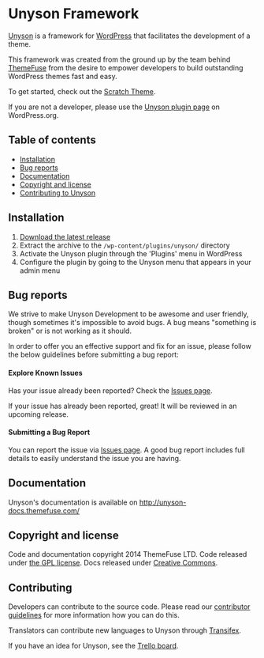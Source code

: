 # Unyson Framework

[Unyson](http://unyson.themefuse.com/) is a framework for [WordPress](http://wordpress.org/) that facilitates the development of a theme.

This framework was created from the ground up by the team behind [ThemeFuse](http://themefuse.com/) from the desire to empower developers to build outstanding WordPress themes fast and easy.

To get started, check out the [Scratch Theme](https://github.com/ThemeFuse/Scratch-Theme).

If you are not a developer, please use the [Unyson plugin page](https://wordpress.org/plugins/unyson/) on WordPress.org.

## Table of contents

* [Installation](#installation)
* [Bug reports](#bug-reports)
* [Documentation](#documentation)
* [Copyright and license](#copyright-and-license)
* [Contributing to Unyson](#contributing)

## Installation

1. [Download the latest release](https://github.com/ThemeFuse/Unyson/releases/latest)
2. Extract the archive to the `/wp-content/plugins/unyson/` directory
3. Activate the Unyson plugin through the 'Plugins' menu in WordPress
4. Configure the plugin by going to the Unyson menu that appears in your admin menu

## Bug reports

We strive to make Unyson Development  to be awesome and user friendly, though sometimes it's impossible to avoid bugs.
A bug means "something is broken" or is not working as it should.

In order to offer you an effective support and fix for an issue, please follow the below guidelines before submitting a bug report:

#### Explore Known Issues

Has your issue already been reported? Check the [Issues page](https://github.com/ThemeFuse/Unyson/issues).

If your issue has already been reported, great! It will be reviewed in an upcoming release.

#### Submitting a Bug Report

You can report the issue via [Issues page](https://github.com/ThemeFuse/Unyson/issues).
A good bug report includes full details to easily understand the issue you are having.

## Documentation

Unyson's documentation is available on http://unyson-docs.themefuse.com/

## Copyright and license

Code and documentation copyright 2014 ThemeFuse LTD. Code released under [the GPL license](https://github.com/ThemeFuse/Unyson/blob/master/LICENSE). Docs released under [Creative Commons](https://github.com/ThemeFuse/Unyson-Documentation/blob/master/LICENSE).

## Contributing

Developers can contribute to the source code. Please read our [contributor guidelines](https://github.com/ThemeFuse/Unyson/blob/master/CONTRIBUTING.md) for more information how you can do this.

Translators can contribute new languages to Unyson through [Transifex](https://www.transifex.com/projects/p/unyson/).

If you have an idea for Unyson, see the [Trello board](https://trello.com/b/Xm9TxasH/unyson-development).